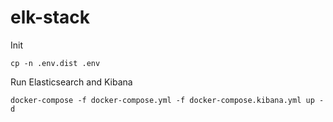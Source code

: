 # elk-stack

Init
```shell script
cp -n .env.dist .env
```

Run Elasticsearch and Kibana
```shell script
docker-compose -f docker-compose.yml -f docker-compose.kibana.yml up -d
```
